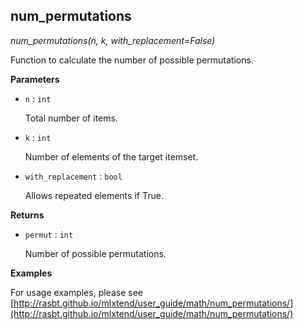 ## num_permutations

*num_permutations(n, k, with_replacement=False)*

Function to calculate the number of possible permutations.

**Parameters**

- `n` : `int`

    Total number of items.

- `k` : `int`

    Number of elements of the target itemset.

- `with_replacement` : `bool`

    Allows repeated elements if True.

**Returns**

- `permut` : `int`

    Number of possible permutations.

**Examples**

For usage examples, please see
    [http://rasbt.github.io/mlxtend/user_guide/math/num_permutations/](http://rasbt.github.io/mlxtend/user_guide/math/num_permutations/)

